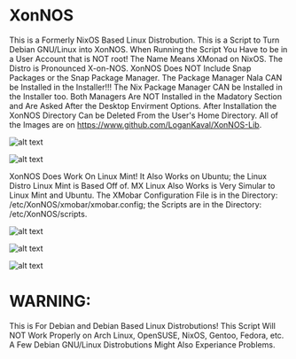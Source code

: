 # XonNOS
This is a Formerly NixOS Based Linux Distrobution.
This is a Script to Turn Debian GNU/Linux into XonNOS.
When Running the Script You Have to be in a User Account that is NOT root!
The Name Means XMonad on NixOS.
The Distro is Pronounced X-on-NOS.
XonNOS Does NOT Include Snap Packages or the Snap Package Manager.
The Package Manager Nala CAN be Installed in the Installer!!!
The Nix Package Manager CAN be Installed in the Installer too.
Both Managers Are NOT Installed in the Madatory Section and Are Asked After the Desktop Envirment Options.
After Installation the XonNOS Directory Can be Deleted From the User's Home Directory.
All of the Images are on https://www.github.com/LoganKaval/XonNOS-Lib.

![alt text](https://github.com/LoganKaval/XonNOS-Pictures/blob/main/xonnos-logo.png?raw=true)



![alt text](https://github.com/LoganKaval/XonNOS-Pictures/blob/main/xonnos-screenshot2.png?raw=true)


XonNOS Does Work On Linux Mint!
It Also Works on Ubuntu; the Linux Distro Linux Mint is Based Off of.
MX Linux Also Works is Very Simular to Linux Mint and Ubuntu.
The XMobar Configuration File is in the Directory: /etc/XonNOS/xmobar/xmobar.config; the Scripts are in the Directory: /etc/XonNOS/scripts.

![alt text](https://github.com/LoganKaval/XonNOS-Pictures/blob/main/xonnos-screenshot6.png?raw=true)

![alt text](https://github.com/LoganKaval/XonNOS-Pictures/blob/main/xonnos-screenshot4.png?raw=true)

![alt text](https://github.com/LoganKaval/XonNOS-Pictures/blob/main/xonnos-screenshot5.png?raw=true)

# WARNING:
This is For Debian and Debian Based Linux Distrobutions!
This Script Will NOT Work Properly on Arch Linux, OpenSUSE, NixOS, Gentoo, Fedora, etc.
A Few Debian GNU/Linux Distrobutions Might Also Experiance Problems.
